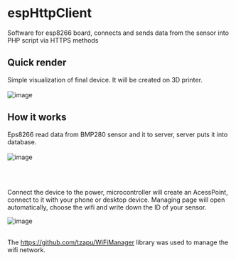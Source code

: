 # espHttpClient
Software for esp8266 board, connects and sends data from the sensor into PHP script via HTTPS methods 


<h2> Quick render </h2>

Simple visualization of final device. It will be created on 3D printer. 
<br><br>
![image](https://user-images.githubusercontent.com/83671766/189667017-0a9df4b8-0856-4483-8cca-464590228511.png)



<h2> How it works </h2>

Eps8266 read data from BMP280 sensor and it to server, server puts it into database. 
<br><br>
![image](https://user-images.githubusercontent.com/83671766/189524251-0d62aa19-61bc-41f8-8ec5-cb44e10b368a.png)

<br><br>

Connect the device to the power, microcontroller will create an AcessPoint, connect to it with your phone or desktop device. Managing page will open automatically, choose the wifi and write down the ID of your sensor.


![image](https://user-images.githubusercontent.com/83671766/189494247-b9832d1d-6983-4cf7-82df-3e4a3cdbbc85.png)
<br><br>

The https://github.com/tzapu/WiFiManager library was used to manage the wifi network.


